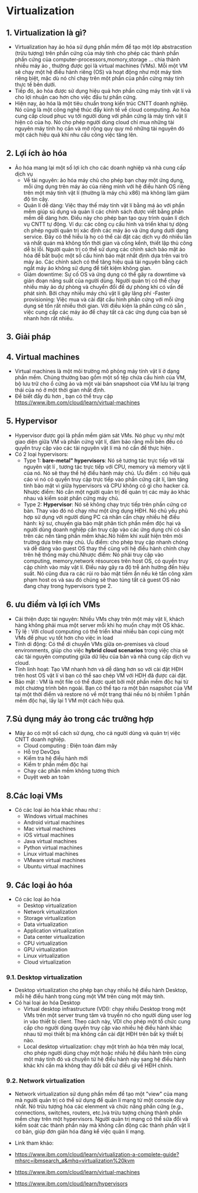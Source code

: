 # Virtualization #
## 1. Virtualization là gì? ## 
- Virtualization hay ảo hóa sử dụng phần  mềm để tạo một lớp abstracstion (trừu tượng) trên phần cứng của máy tính cho phép các thành phần phần cứng của computer-processors,momory,storage ... chia thành nhiều máy ảo , thường được gọi là virtual machines (VMs). Mỗi một VM sẽ chạy một hệ điều hành riêng (OS) và hoạt động như một máy tính riêng biệt, mặc dù nó chỉ chạy trên một phần của phần cứng máy tính thực tế bên dưới. 
- Tiếp đó, ảo hóa được sử dụng hiệu quả hơn phần cứng máy tính vật lí và cho lợi nhuận cao hơn cho việc đầu tư phần cứng. 
- Hiện nay, ảo hóa là một tiêu chuẩn trong kiến trúc CNTT doanh nghiệp. Nó cũng là một công nghệ thúc đẩy kinh tế về cloud computing. Ảo hóa cung cấp cloud phục vụ tới người dùng với phần cứng là máy tính vật lí hiện có của họ. Nó cho phép người dùng cloud chỉ mua những tài nguyên máy tính họ cần và mở rộng quy quy mô những tài nguyên đó một cách hiệu quả khi nhu cầu công việc tăng lên. 
## 2. Lợi ích ảo hóa ## 
- Ảo hóa mang lại một số lợi ích cho các doanh nghiệp và nhà cung cấp dịch vụ 
   - Về tài nguyên: ảo hóa máy chủ cho phép bạn chạy một ứng dụng, mỗi ứng dụng trên máy ảo của riêng mình với hệ điều hành OS riêng trên một máy tính vật lí (thường là máy chủ x86) mà không làm giảm độ tin cậy. 
   - Quản lí dễ dàng: Việc thay thế máy tính vật lí bằng má ảo với phần mềm giúp sủ dụng và quản lí các chính sách được viết bằng phần mềm dễ dàng hơn. Điều này cho phép bạn tạo quy trình quản lí dịch vụ CNTT tự động. Ví dụ: các công cụ cấu hình và triển  khai tự dộng ch phép người quản trị xác định các máy ảo và ứng dụng dưới dạng service. Đây có thể hiểu là họ có thể cài đặt các dịch vụ đó nhiều lần và nhất quán mà không tốn thời gian và cồng kềnh, thiết lập thủ công dễ bị lỗi. Người quản trị có thể sử dụng các chính sách bảo mật ảo hóa để bắt buộc một số cấu hình bảo mật nhất định dựa trên vai trò máy ảo. Các chính sách có thể tăng hiệu quả tài nguyên bằng cách ngắt máy ảo không sử dụng để tiết kiệm không gian. 
   - Giảm downtime: Sự cố OS và ứng dụng có thể gây ra downtime và gián đoạn năng suất của người dùng. Người quản trị có thể chạy nhiều máy ảo dự phòng và chuyển đổi để dự phòng khi có vấn đề phát sinh. Bởi chạy nhiều máy chủ vật lí gây lãng phí 
   -Faster provisioning: Việc mua và cài đặt cấu hình phần cứng với mỗi ứng dụng sẽ tốn rất nhiều thời gian. Với điều kiện là phần cứng có sẵn , việc cung cấp các máy ảo để chạy tất cả các ứng dụng của bạn sẽ nhanh hơn rất nhiều. 
   
## 3. Giải pháp ## 

## 4. Virtual machines ## 
- Virtual machines là một môi trường mô phỏng máy tính vật lí ở dạng phần mềm. Chúng thường bao gồm một số tệp chứa cấu hình của VM, bộ lưu trữ cho ổ cứng ảo và một vài bản snapshoot của VM lưu lại trạng thái của nó ở một thời gian nhất định. 
- Để biết đầy đù hơn , bạn có thể truy cập https://www.ibm.com/cloud/learn/virtual-machines

## 5. Hypervisor ## 
- Hypervisor được gọi là phần mềm giám sát VMs. Nó phục vụ như một giao diện giữa VM và phần cứng vật lí, đảm bảo rằng mỗi bên đều có quyền truy cập vào các tài nguyên vật lí mà nó cần để thực hiện . 
- Có 2 loại hypervisors: 
  - Type 1: **bare-metal" hypervisors**: Nó sẽ tương tác trực tiếp với tài nguyên vật lí , tương tác trực tiếp với CPU, memory và memory vật lí của nó. Nó sẽ thay thế hệ điều hành máy chủ. Ưu điểm : có hiệu quả cáo vì nó có quyền truy cập trực tiếp vào phần cứng cật lí, làm tăng tính bảo mật vì giữa hypervisors và CPU không có gì cho hacker cả. Nhược điểm: Nó cần một người quản trị để quản trị các máy ảo khác nhau và kiểm soát phần cứng máy chủ. 
  - Type 2: **Hypervisor**: Nó sẽ không chạy trực tiếp trên phần cứng cơ bản. Thay vào đó nó chạy như một ứng dụng HĐH. Nó chủ yếu phù hợp sử dụng với người dùng PC cá nhân cần chạy nhiều hệ điều hành: kỹ sư, chuyên gia bảo mật phân tích phần mềm độc hại và người dùng doanh nghiệp cần truy cập vào các ứng dụng chỉ có sẵn trên các nền tảng phần mềm khác.Nó hiếm khi xuất hiện trên môi trường dựa trên máy chủ. Ưu điểm: cho phép truy cập nhanh chóng và dễ dàng vào guest OS thay thế cùng với hệ điều hành chính chạy trên hệ thống máy chủ.Nhược điểm: Nó phải truy cập vào computing, memory,network résources trên host OS, có quyền truy cập chính vào máy vật lí. Điều này gây ra độ trễ ảnh hưởng đến hiệu suất. Nó cũng đưa ra các rủi ro bảo mật tiềm ẩn nếu kẻ tấn công  xâm phạm host os và sau đó chúng sẽ thao túng tất cả guest OS nào đang chạy trong hypervisors type 2. 
  
## 6. ưu điểm và lợi ích VMs ## 
- Cải thiện được tài  nguyên: Nhiều VMs chạy trên một máy vật lí, khách hàng không phải mua một server mỗi khi họ muốn chạy một OS khác.
- Tỷ lệ : Với cloud computing có thể triển khai nhiều bản copi cùng một VMs để phục vụ tốt hơn cho việc in load 
- Tính di động: Có thể di chuyển VMs giữa on-premises và cloud environments, giúp cho việc **hybrid cloud scenarios** trong việc chia sẻ các tài nguyên computing giữa dữ liệu của bản và nhà cung cấp dịch vụ cloud. 
- Tính linh hoạt: Tạo VM nhanh hơn và dễ dàng hơn so với cài đặt HĐH trên host OS vật lí vì bạn có thể sao chép VM với HDH đã được cài đặt.
- Bảo mật : VM là một file có thể được quét bởi một phần mềm độc hại từ một chương trình bên ngoài. Bạn có thể tạo ra một bản nsapshot của VM tại một thời điểm và restore nó về một trạng thái nếu nó bị nhiễm 1 phần mềm độc hại, lấy lại 1 VM một cách hiệu quả. 

## 7.Sủ dụng máy ảo trong các trưởng hợp ## 
- Mảy ảo có một số cách sử dụng, cho cả người dùng và quản trị việc CNTT doanh nghiệp. 
   - Cloud computing : Điện toán đám mây
   - Hỗ trợ DevOps 
   - Kiểm tra hệ điều hành mới 
   - Kiểm tr phần mềm độc hại
   - Chạy các phần mềm không tương thích
   - Duyệt web an toàn 
   
## 8.Các loại VMs ## 
- Có các loại ảo hóa khác nhau như : 
   - Windows virtual machines
   - Android virtual machines
   - Mac virtual machines
   - iOS virtual machines
   - Java virtual machines
   - Python virtual machines
   - Linux virtual machines
   - VMware virtual machines
   - Ubuntu virtual machines
   
## 9. Các loại ảo hóa ##
- Có các loại ảo hóa 
  - Desktop virtualization
  - Network virtualization
  - Storage virtualization
  - Data virtualization
  - Application virtualization
  - Data center virtualization
  - CPU virtualization
  - GPU virtualization
  - Linux virtualization
  - Cloud virtualization
  
### 9.1. Desktop virtualization ### 
- Desktop virtualization cho phép bạn chạy nhiều hệ điều hành Desktop, mỗi hệ điều hành trong cùng một VM trên cùng một máy tính. 
- Có hai loại ảo hóa Desktop 
   - Virtual desktop infrastructure (VDI): chạy nhiều Desktop trong một VMs trên một server trung tâm và truyền nó cho người dùng user log in vào thiết bị client. Theo cách này, VDI cho phép một tổ chức cung cấp cho người dùng quyền truy cập vào nhiều hệ điều hành khác nhau từ mọi thiết bị mà không cần cài đặt HĐH trên bất kỳ thiết bị nào.
   - Local desktop virtualization: chạy một trình ảo hóa trên máy local, cho phép người dùng chạy một hoặc nhiều hệ điều hành trên cùng một máy tính đó và chuyển từ hệ điều hành này sang hệ điều hành khác khi cần mà không thay đổi bất cứ điều gì về HĐH chính. 
   
### 9.2. Network virtualization ### 
- Network virtualization sử dụng phần mềm để tạo một "view" của mạng mà người quản trị có thể sử dụng để quản lí mạng từ một console duy nhất. Nó trừu tượng hóa các elenment và chức năng phần cứng (e.g., connections, switches, routers, etc.)và trừu tượng chúng thành phần mềm chạy trên một hypervisors. Người quản trị mạng có thể sửa đổi và kiểm soát các thành phần này mà không cần động các thành phần vật lí cơ bản, giúp đơn giản hóa đáng kể việc quản lí mạng. 


- Link tham khảo: 
- https://www.ibm.com/cloud/learn/virtualization-a-complete-guide?mhsrc=ibmsearch_a&mhq=virtualization%20kvm
- https://www.ibm.com/cloud/learn/virtual-machines
- https://www.ibm.com/cloud/learn/hypervisors 
